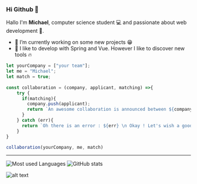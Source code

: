 ### Hi Github 👋

Hallo I'm **Michael**, computer science student 💻 and passionate about web development 💪.


- 🔭 I’m currently working on some new projects 😁
- 🤔 I like to develop with Spring and Vue. However I like to discover new tools 🔥

```javascript
let yourCompany = ["your team"];
let me = "Michael";
let match = true;
 
const collaboration = (company, applicant, matching) =>{  
    try {
      if(matching){
        company.push(applicant);
        return `An awesome collaboration is announced between ${company[0]} and ${company[1]} 🤩`;
      }
    } catch (err){
      return `Oh there is an error : ${err} \n Okay ! Let's wish a good continuation 🙂`;
    }  
}

collaboration(yourCompany, me, match)
```

---

![Most used Languages](https://github-readme-stats.vercel.app/api/top-langs/?layout=compact&username=michael-mb)
![GitHub stats](https://github-readme-stats.vercel.app/api?username=michael-mb&theme=highcontrast&show_icons=true)

![alt text](https://komarev.com/ghpvc/?username=michael-mb&label=Profile%20views&color=0e75b6&style=flat "Viewers")
